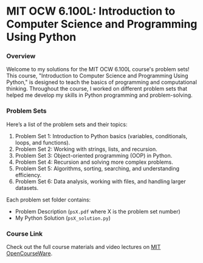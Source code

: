 # MIT OCW 6.100L: Introduction to Computer Science and Programming Using Python

### Overview
Welcome to my solutions for the MIT OCW 6.100L course's problem sets! This course, "Introduction to Computer Science and Programming Using Python," is designed to teach the basics of programming and computational thinking. Throughout the course, I worked on different problem sets that helped me develop my skills in Python programming and problem-solving.

### Problem Sets

Here’s a list of the problem sets and their topics:

1. Problem Set 1: Introduction to Python basics (variables, conditionals, loops, and functions).
2. Problem Set 2: Working with strings, lists, and recursion.
3. Problem Set 3: Object-oriented programming (OOP) in Python.
4. Problem Set 4: Recursion and solving more complex problems.
5. Problem Set 5: Algorithms, sorting, searching, and understanding efficiency.
6. Problem Set 6: Data analysis, working with files, and handling larger datasets.

Each problem set folder contains:

- Problem Description (`psX.pdf` where X is the problem set number)
- My Python Solution (`psX_solution.py`)

### Course Link
Check out the full course materials and video lectures on [MIT OpenCourseWare](https://ocw.mit.edu/courses/6-100l-introduction-to-cs-and-programming-using-python-fall-2022/lists/problem-sets/).

